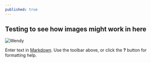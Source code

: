 ```yaml
---
published: true
---
```

## Testing to see how images might work in here

![Wendy](https://i.imgur.com/frotx5d.jpg)

Enter text in [Markdown](http://daringfireball.net/projects/markdown/). Use the toolbar above, or click the **?** button for formatting help.
